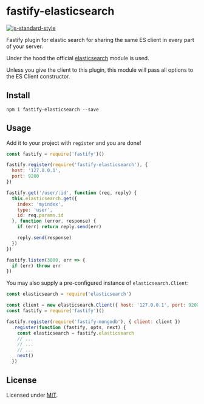 # fastify-elasticsearch

[![js-standard-style](https://img.shields.io/badge/code%20style-standard-brightgreen.svg?style=flat)](http://standardjs.com/)

Fastify plugin for elastic search for sharing the same ES client in every part of your server.

Under the hood the official [elasticsearch](https://www.npmjs.com/package/elasticsearch) module is used.

Unless you give the client to this plugin, this module will pass all options to the ES Client constructor.

## Install

```
npm i fastify-elasticsearch --save
```

## Usage
Add it to your project with `register` and you are done!  

```js
const fastify = require('fastify')()

fastify.register(require('fastify-elasticsearch'), {
  host: '127.0.0.1',
  port: 9200
})

fastify.get('/user/:id', function (req, reply) {
  this.elasticsearch.get({
    index: 'myindex',
    type: 'user',
    id: req.params.id
  }, function (error, response) {
    if (err) return reply.send(err)

    reply.send(response)
  })
})

fastify.listen(3000, err => {
  if (err) throw err
})
```

You may also supply a pre-configured instance of `elasticsearch.Client`:

```js
const elasticsearch = require('elasticsearch')

const client = new elasticsearch.Client({ host: '127.0.0.1', port: 9200 })
const fastify = require('fastify')()

fastify.register(require('fastify-mongodb'), { client: client })
  .register(function (fastify, opts, next) {
    const elasticsearch = fastify.elasticsearch
    // ...
    // ...
    // ...
    next()
  })
```

## License

Licensed under [MIT](./LICENSE).
